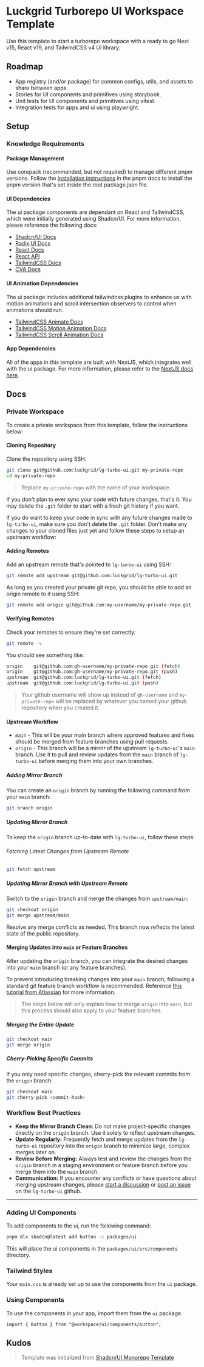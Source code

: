 # Luckgrid Turborepo UI Workspace Template

Use this template to start a turborepo workspace with a ready to go Next v15, React v19, and TailwindCSS v4 UI library.

## Roadmap

- App registry (and/or package) for common configs, utils, and assets to share between apps.
- Stories for UI components and primitives using storybook.
- Unit tests for UI components and primitives using vitest.
- Integration tests for apps and ui using playwright.

## Setup

### Knowledge Requirements

#### Package Management

Use corepack (recommended, but not required) to manage different pnpm versions. Follow the [installation instructions](https://pnpm.io/installation#using-corepack) in the pnpm docs to install the pnpm version that's set inside the root package.json file.

#### UI Dependencies

The ui package components are dependant on React and TailwindCSS, which were initially generated using Shadcn/UI. For more information, please reference the following docs:

- [Shadcn/UI Docs](https://ui.shadcn.com/docs)
- [Radix UI Docs](https://www.radix-ui.com/primitives/docs/overview/introduction)
- [React Docs](https://react.dev/learn)
- [React API](https://react.dev/reference/react)
- [TailwindCSS Docs](https://tailwindcss.com/docs/installation/using-postcss)
- [CVA Docs](https://cva.style/docs)

#### UI Animation Dependencies

The ui package includes additional tailwindcss plugins to enhance ux with motion animations and scroll intersection observers to control when animations should run.

- [TailwindCSS Animate Docs](https://www.radix-ui.com/primitives/docs/overview/introduction)
- [TailwindCSS Motion Animation Docs](https://docs.rombo.co/tailwind)
- [TailwindCSS Scroll Animation Docs](https://docs.rombo.co/tailwind/scroll-animations)

#### App Dependencies

All of the apps in this template are built with NextJS, which integrates well with the ui package. For more information, please refer to the [NextJS docs here](https://nextjs.org/docs).

## Docs

### Private Workspace

To create a private workspace from this template, follow the instructions below:

#### Cloning Repository

Clone the repository using SSH:

```bash
git clone git@github.com:luckgrid/lg-turbo-ui.git my-private-repo
cd my-private-repo
```

> Replace `my-private-repo` with the name of your workspace.

If you don't plan to ever sync your code with future changes, that's it. You may delete the `.git` folder to start with a fresh git history if you want.

If you do want to keep your code in sync with any future changes made to `lg-turbo-ui`, make sure you don't delete the `.git` folder. Don't make any changes to your cloned files just yet and follow these steps to setup an upstream workflow:

#### Adding Remotes

Add an upstream remote that's pointed to `lg-turbo-ui` using SSH:

```bash
git remote add upstream git@github.com:luckgrid/lg-turbo-ui.git
```

As long as you created your private git repo, you should be able to add an origin remote to it using SSH:

```bash
git remote add origin git@github.com:my-username/my-private-repo.git
```

#### Verifying Remotes

Check your remotes to ensure they're set correctly:

```bash
git remote -v
```

You should see something like:

```bash
origin    git@github.com:gh-username/my-private-repo.git (fetch)
origin    git@github.com:gh-username/my-private-repo.git (push)
upstream  git@github.com:luckgrid/lg-turbo-ui.git (fetch)
upstream  git@github.com:luckgrid/lg-turbo-ui.git (push)
```

> Your github username will show up instead of `gh-username` and `my-private-repo` will be replaced by whatever you named your github repository when you created it.

#### Upstream Workflow

- `main` - This will be your main branch where approved features and fixes should be merged from feature branches using pull requests.
- `origin` - This branch will be a mirror of the upstream `lg-turbo-ui`'s `main` branch. Use it to pull and review updates from the `main` branch of `lg-turbo-ui` before merging them into your own branches.

##### Adding Mirror Branch

You can create an `origin` branch by running the following command from your `main` branch:

```bash
git branch origin
```

##### Updating Mirror Branch

To keep the `origin` branch up-to-date with `lg-turbo-ui`, follow these steps:

###### Fetching Latest Changes from Upstream Remote

```bash
git fetch upstream
```

##### Updating Mirror Branch with Upstream Remote

Switch to the `origin` branch and merge the changes from `upstream/main`:

```bash
git checkout origin
git merge upstream/main
```

Resolve any merge conflicts as needed. This branch now reflects the latest state of the public repository.

#### Merging Updates into `main` or Feature Branches

After updating the `origin` branch, you can integrate the desired changes into your `main` branch (or any feature branches).

To prevent introducing breaking changes into your `main` branch, following a standard git feature branch workflow is recommended. Reference [this tutorial from Atlassian](https://www.atlassian.com/git/tutorials/comparing-workflows/feature-branch-workflow) for more information.

> The steps below will only explain how to merge `origin` into `main`, but this process should also apply to your feature branches.

##### Merging the Entire Update

```bash
git checkout main
git merge origin
```

##### Cherry-Picking Specific Commits

If you only need specific changes, cherry-pick the relevant commits from the `origin` branch:

```bash
git checkout main
git cherry-pick <commit-hash>
```

### Workflow Best Practices

- **Keep the Mirror Branch Clean:** Do not make project-specific changes directly on the `origin` branch. Use it solely to reflect upstream changes.
- **Update Regularly:** Frequently fetch and merge updates from the `lg-turbo-ui` repository into the `origin` branch to minimize large, complex merges later on.
- **Review Before Merging:** Always test and review the changes from the `origin` branch in a staging environment or feature branch before you merge them into the `main` branch.
- **Communication:** If you encounter any conflicts or have questions about merging upstream changes, please [start a discussion](https://github.com/luckgrid/lg-turbo-ui/discussions) or [post an issue](https://github.com/luckgrid/lg-turbo-ui/issues) on the `lg-turbo-ui` github.

---

### Adding UI Components

To add components to the ui, run the following command:

```bash
pnpm dlx shadcn@latest add button -c packages/ui
```

This will place the ui components in the `packages/ui/src/components` directory.

### Tailwind Styles

Your `main.css` is already set up to use the components from the `ui` package.

### Using Components

To use the components in your app, import them from the `ui` package.

```tsx
import { Button } from "@workspace/ui/components/button";
```

## Kudos

> Template was initialized from [Shadcn/UI Monorepo Template](https://github.com/shadcn-ui/ui/tree/main/templates/monorepo-next)

